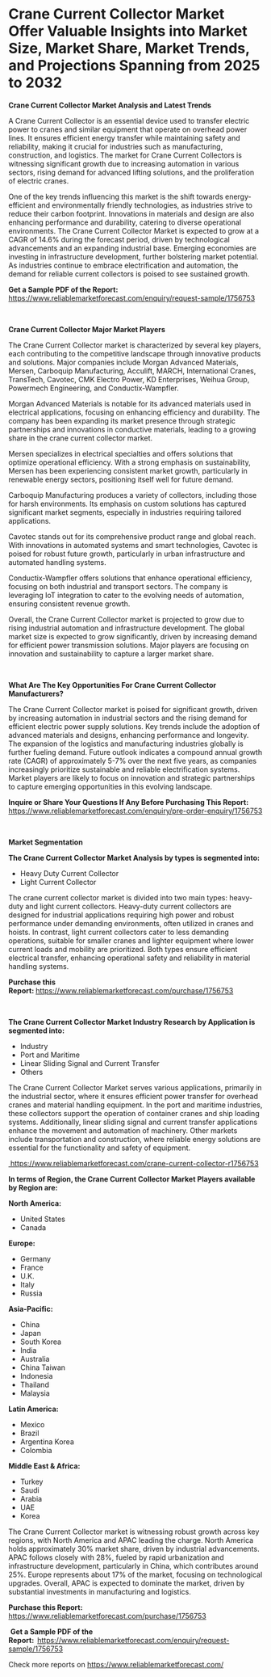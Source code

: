 <p><h1>Crane Current Collector Market Offer Valuable Insights into Market Size, Market Share, Market Trends, and Projections Spanning from 2025 to 2032</h1></p><p><strong>Crane Current Collector Market Analysis and Latest Trends</strong></p>
<p><p>A Crane Current Collector is an essential device used to transfer electric power to cranes and similar equipment that operate on overhead power lines. It ensures efficient energy transfer while maintaining safety and reliability, making it crucial for industries such as manufacturing, construction, and logistics. The market for Crane Current Collectors is witnessing significant growth due to increasing automation in various sectors, rising demand for advanced lifting solutions, and the proliferation of electric cranes.</p><p>One of the key trends influencing this market is the shift towards energy-efficient and environmentally friendly technologies, as industries strive to reduce their carbon footprint. Innovations in materials and design are also enhancing performance and durability, catering to diverse operational environments. The Crane Current Collector Market is expected to grow at a CAGR of 14.6% during the forecast period, driven by technological advancements and an expanding industrial base. Emerging economies are investing in infrastructure development, further bolstering market potential. As industries continue to embrace electrification and automation, the demand for reliable current collectors is poised to see sustained growth.</p></p>
<p><strong>Get a Sample PDF of the Report:&nbsp;</strong> <a href="https://www.reliablemarketforecast.com/enquiry/request-sample/1756753?utm_campaign=2260&utm_medium=2&utm_source=Github&utm_content=ia&utm_term=18022025&utm_id=crane-current-collector">https://www.reliablemarketforecast.com/enquiry/request-sample/1756753</a></p>
<p>&nbsp;</p>
<p><strong>Crane Current Collector Major Market Players</strong></p>
<p><p>The Crane Current Collector market is characterized by several key players, each contributing to the competitive landscape through innovative products and solutions. Major companies include Morgan Advanced Materials, Mersen, Carboquip Manufacturing, Acculift, MARCH, International Cranes, TransTech, Cavotec, CMK Electro Power, KD Enterprises, Weihua Group, Powermech Engineering, and Conductix-Wampfler.</p><p>Morgan Advanced Materials is notable for its advanced materials used in electrical applications, focusing on enhancing efficiency and durability. The company has been expanding its market presence through strategic partnerships and innovations in conductive materials, leading to a growing share in the crane current collector market.</p><p>Mersen specializes in electrical specialties and offers solutions that optimize operational efficiency. With a strong emphasis on sustainability, Mersen has been experiencing consistent market growth, particularly in renewable energy sectors, positioning itself well for future demand.</p><p>Carboquip Manufacturing produces a variety of collectors, including those for harsh environments. Its emphasis on custom solutions has captured significant market segments, especially in industries requiring tailored applications.</p><p>Cavotec stands out for its comprehensive product range and global reach. With innovations in automated systems and smart technologies, Cavotec is poised for robust future growth, particularly in urban infrastructure and automated handling systems.</p><p>Conductix-Wampfler offers solutions that enhance operational efficiency, focusing on both industrial and transport sectors. The company is leveraging IoT integration to cater to the evolving needs of automation, ensuring consistent revenue growth.</p><p>Overall, the Crane Current Collector market is projected to grow due to rising industrial automation and infrastructure development. The global market size is expected to grow significantly, driven by increasing demand for efficient power transmission solutions. Major players are focusing on innovation and sustainability to capture a larger market share.</p></p>
<p>&nbsp;</p>
<p><strong>What Are The Key Opportunities For Crane Current Collector Manufacturers?</strong></p>
<p><p>The Crane Current Collector market is poised for significant growth, driven by increasing automation in industrial sectors and the rising demand for efficient electric power supply solutions. Key trends include the adoption of advanced materials and designs, enhancing performance and longevity. The expansion of the logistics and manufacturing industries globally is further fueling demand. Future outlook indicates a compound annual growth rate (CAGR) of approximately 5-7% over the next five years, as companies increasingly prioritize sustainable and reliable electrification systems. Market players are likely to focus on innovation and strategic partnerships to capture emerging opportunities in this evolving landscape.</p></p>
<p><strong>Inquire or Share Your Questions If Any Before Purchasing This Report:</strong> <a href="https://www.reliablemarketforecast.com/enquiry/pre-order-enquiry/1756753?utm_campaign=2260&utm_medium=2&utm_source=Github&utm_content=ia&utm_term=18022025&utm_id=crane-current-collector">https://www.reliablemarketforecast.com/enquiry/pre-order-enquiry/1756753</a></p>
<p>&nbsp;</p>
<p><strong>Market Segmentation</strong></p>
<p><strong>The Crane Current Collector Market Analysis by types is segmented into:</strong></p>
<p><ul><li>Heavy Duty Current Collector</li><li>Light Current Collector</li></ul></p>
<p><p>The crane current collector market is divided into two main types: heavy-duty and light current collectors. Heavy-duty current collectors are designed for industrial applications requiring high power and robust performance under demanding environments, often utilized in cranes and hoists. In contrast, light current collectors cater to less demanding operations, suitable for smaller cranes and lighter equipment where lower current loads and mobility are prioritized. Both types ensure efficient electrical transfer, enhancing operational safety and reliability in material handling systems.</p></p>
<p><strong>Purchase this Report:&nbsp;</strong><a href="https://www.reliablemarketforecast.com/purchase/1756753?utm_campaign=2260&utm_medium=2&utm_source=Github&utm_content=ia&utm_term=18022025&utm_id=crane-current-collector">https://www.reliablemarketforecast.com/purchase/1756753</a></p>
<p>&nbsp;</p>
<p><strong>The Crane Current Collector Market Industry Research by Application is segmented into:</strong></p>
<p><ul><li>Industry</li><li>Port and Maritime</li><li>Linear Sliding Signal and Current Transfer</li><li>Others</li></ul></p>
<p><p>The Crane Current Collector Market serves various applications, primarily in the industrial sector, where it ensures efficient power transfer for overhead cranes and material handling equipment. In the port and maritime industries, these collectors support the operation of container cranes and ship loading systems. Additionally, linear sliding signal and current transfer applications enhance the movement and automation of machinery. Other markets include transportation and construction, where reliable energy solutions are essential for the functionality and safety of equipment.</p></p>
<p><a href="https://www.reliablemarketforecast.com/crane-current-collector-r1756753?utm_campaign=2260&utm_medium=2&utm_source=Github&utm_content=ia&utm_term=18022025&utm_id=crane-current-collector">&nbsp;https://www.reliablemarketforecast.com/crane-current-collector-r1756753</a></p>
<p><strong>In terms of Region, the Crane Current Collector Market Players available by Region are:</strong></p>
<p>
    <p> <strong> North America: </strong>
        <ul>
            <li>United States</li>
            <li>Canada</li>
        </ul>
        </p> 
    <p> <strong> Europe: </strong>
        <ul>
            <li>Germany</li>
            <li>France</li>
            <li>U.K.</li>
            <li>Italy</li>
            <li>Russia</li>
        </ul>
        </p> 
    <p> <strong> Asia-Pacific: </strong>
        <ul>
            <li>China</li>
            <li>Japan</li>
            <li>South Korea</li>
            <li>India</li>
            <li>Australia</li>
            <li>China Taiwan</li>
            <li>Indonesia</li>
            <li>Thailand</li>
            <li>Malaysia</li>
        </ul>
        </p> 
    <p> <strong> Latin America: </strong>
        <ul>
            <li>Mexico</li>
            <li>Brazil</li>
            <li>Argentina Korea</li>
            <li>Colombia</li>
        </ul>
        </p> 
    <p> <strong> Middle East & Africa: </strong>
        <ul>
            <li>Turkey</li>
            <li>Saudi</li>
            <li>Arabia</li>
            <li>UAE</li>
            <li>Korea</li>
        </ul>
    </p>
    </p>
<p><p>The Crane Current Collector market is witnessing robust growth across key regions, with North America and APAC leading the charge. North America holds approximately 30% market share, driven by industrial advancements. APAC follows closely with 28%, fueled by rapid urbanization and infrastructure development, particularly in China, which contributes around 25%. Europe represents about 17% of the market, focusing on technological upgrades. Overall, APAC is expected to dominate the market, driven by substantial investments in manufacturing and logistics.</p></p>
<p><strong>Purchase this Report: </strong><a href="https://www.reliablemarketforecast.com/purchase/1756753?utm_campaign=2260&utm_medium=2&utm_source=Github&utm_content=ia&utm_term=18022025&utm_id=crane-current-collector">https://www.reliablemarketforecast.com/purchase/1756753</a></p>
<p>&nbsp;<strong>Get a Sample PDF of the Report:&nbsp;&nbsp;</strong><a href="https://www.reliablemarketforecast.com/enquiry/request-sample/1756753?utm_campaign=2260&utm_medium=2&utm_source=Github&utm_content=ia&utm_term=18022025&utm_id=crane-current-collector">https://www.reliablemarketforecast.com/enquiry/request-sample/1756753</a></p>
<p><strong></strong></p>
<p>Check more reports on <a href="https://www.reliablemarketforecast.com/?utm_campaign=2260&utm_medium=2&utm_source=Github&utm_content=ia&utm_term=18022025&utm_id=crane-current-collector">https://www.reliablemarketforecast.com/</a></p>